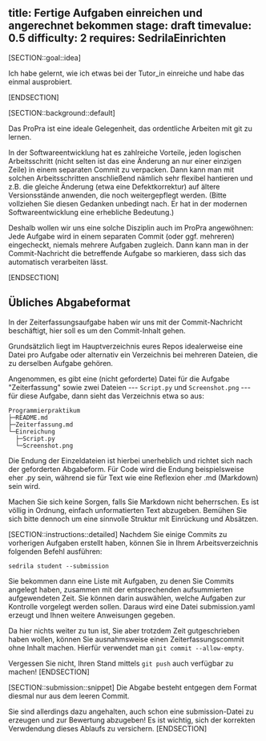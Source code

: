 title: Fertige Aufgaben einreichen und angerechnet bekommen
stage: draft
timevalue: 0.5
difficulty: 2
requires: SedrilaEinrichten
---
[SECTION::goal::idea]

Ich habe gelernt, wie ich etwas bei der Tutor_in einreiche und habe das einmal ausprobiert.

[ENDSECTION]

[SECTION::background::default]

Das ProPra ist eine ideale Gelegenheit, das ordentliche Arbeiten mit git zu lernen.

In der Softwareentwicklung hat es zahlreiche Vorteile, jeden logischen Arbeitsschritt
(nicht selten ist das eine Änderung an nur einer einzigen Zeile)
in einem separaten Commit zu verpacken.
Dann kann man mit solchen Arbeitsschritten anschließend nämlich sehr flexibel hantieren
und z.B. die gleiche Änderung (etwa eine Defektkorrektur) auf ältere Versionsstände
anwenden, die noch weitergepflegt werden. 
(Bitte vollziehen Sie diesen Gedanken unbedingt nach. 
Er hat in der modernen Softwareentwicklung eine erhebliche Bedeutung.)

Deshalb wollen wir uns eine solche Disziplin auch im ProPra angewöhnen:
Jede Aufgabe wird in einem separaten Commit (oder ggf. mehreren) eingecheckt,
niemals mehrere Aufgaben zugleich.
Dann kann man in der Commit-Nachricht die betreffende Aufgabe so markieren,
dass sich das automatisch verarbeiten lässt.

[ENDSECTION]

## Übliches Abgabeformat

In der Zeiterfassungsaufgabe haben wir uns mit der Commit-Nachricht beschäftigt,
hier soll es um den Commit-Inhalt gehen.

Grundsätzlich liegt im Hauptverzeichnis eures Repos idealerweise eine Datei pro
Aufgabe oder alternativ ein Verzeichnis bei mehreren Dateien, die zu derselben
Aufgabe gehören.

Angenommen, es gibt eine (nicht geforderte) Datei für die Aufgabe "Zeiterfassung"
sowie zwei Dateien --- `Script.py` und `Screenshot.png` --- für diese Aufgabe, dann
sieht das Verzeichnis etwa so aus:

```
Programmierpraktikum
├─README.md
├─Zeiterfassung.md
└─Einreichung
  ├─Script.py
  └─Screenshot.png
```

Die Endung der Einzeldateien ist hierbei unerheblich und richtet sich nach der
geforderten Abgabeform. Für Code wird die Endung beispielsweise eher .py sein,
während sie für Text wie eine Reflexion eher .md (Markdown) sein wird.

Machen Sie sich keine Sorgen, falls Sie Markdown nicht beherrschen. Es ist
völlig in Ordnung, einfach unformatierten Text abzugeben. Bemühen Sie sich
bitte dennoch um eine sinnvolle Struktur mit Einrückung und Absätzen.

[SECTION::instructions::detailed]
Nachdem Sie einige Commits zu vorherigen Aufgaben erstellt haben, können Sie
in Ihrem Arbeitsverzeichnis folgenden Befehl ausführen:

```
sedrila student --submission
```

Sie bekommen dann eine Liste mit Aufgaben, zu denen Sie Commits angelegt
haben, zusammen mit der entsprechenden aufsummierten aufgewendeten Zeit.
Sie können darin auswählen, welche Aufgaben zur Kontrolle vorgelegt werden
sollen. Daraus wird eine Datei submission.yaml erzeugt und Ihnen weitere
Anweisungen gegeben.

Da hier nichts weiter zu tun ist, Sie aber trotzdem Zeit gutgeschrieben haben
wollen, können Sie ausnahmsweise einen Zeiterfassungscommit ohne Inhalt machen.
Hierfür verwendet man `git commit --allow-empty`.

Vergessen Sie nicht, Ihren Stand mittels `git push` auch verfügbar zu machen!
[ENDSECTION]

[SECTION::submission::snippet]
Die Abgabe besteht entgegen dem Format diesmal nur aus dem leeren Commit.

Sie sind allerdings dazu angehalten, auch schon eine submission-Datei zu
erzeugen und zur Bewertung abzugeben! Es ist wichtig, sich der korrekten
Verwdendung dieses Ablaufs zu versichern.
[ENDSECTION]
